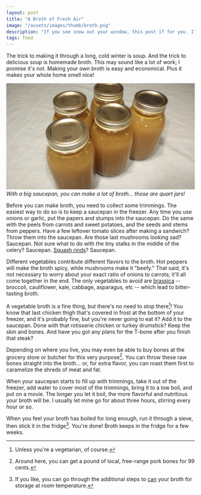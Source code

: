 ```yaml
---
layout: post
title: "A Broth of Fresh Air"
image: "/assets/images/thumb/broth.png"
description: "If you see snow out your window, this post if for you. If you can't see anything because your window is crusted with ice, read it twice."
tags: food
---
```


The trick to making it through a long, cold winter is soup. And the trick to delicious soup is homemade broth. This may sound like a lot of work; I promise it's not. Making your own broth is easy and economical. Plus it makes your whole home smell nice!

![Finished broth](/assets/images/broth-16x9.png)
*With a big saucepan, you can make a lot of broth... those are quart jars!*

Before you can make broth, you need to collect some trimmings. The easiest way to do so is to keep a saucepan in the freezer. Any time you use onions or garlic, put the papers and stumps into the saucepan. Do the same with the peels from carrots and sweet potatoes, and the seeds and stems from peppers. Have a few leftover tomato slices after making a sandwich? Throw them into the saucepan. Are those last mushrooms looking sad? Saucepan. Not sure what to do with the tiny stalks in the middle of the celery? Saucepan. [Squash rinds](http://www.epicurious.com/expert-advice/peel-winter-squash-skins-article)? Saucepan.

Different vegetables contribute different flavors to the broth. Hot peppers will make the broth spicy, while mushrooms make it "beefy." That said, it's not necessary to worry about your exact ratio of onions to carrots; it'll all come together in the end. The only vegetables to avoid are [brassica](https://en.wikipedia.org/wiki/Brassica) -- broccoli, cauliflower, kale, cabbage, asparagus, etc -- which lead to bitter-tasting broth.

A vegetable broth is a fine thing, but there's no need to stop there[^1]! You know that last chicken thigh that's covered in frost at the bottom of your freezer, and it's probably fine, but you're never going to eat it? Add it to the saucepan. Done with that rotisserie chicken or turkey drumstick? Keep the skin and bones. And have you got any plans for the T-bone after you finish that steak?

[^1]: Unless you're a vegetarian, of course.

Depending on where you live, you may even be able to buy bones at the grocery store or butcher for this very purpose[^2]. You can throw these raw bones straight into the broth... or, for extra flavor, you can roast them first to caramelize the shreds of meat and fat.

[^2]: Around here, you can get a pound of local, free-range pork bones for 99 cents.

When your saucepan starts to fill up with trimmings, take it out of the freezer, add water to cover most of the trimmings, bring it to a low boil, and put on a movie. The longer you let it boil, the more flavorful and nutritious your broth will be. I usually let mine go for about three hours, stirring every hour or so.

When you feel your broth has boiled for long enough, run it through a sieve, then stick it in the fridge[^3]. You're done! Broth keeps in the fridge for a few weeks.

[^3]: If you like, you can go through the additional steps to [can](http://www.marthastewart.com/1009782/summer-preserved) your broth for storage at room temperature.
